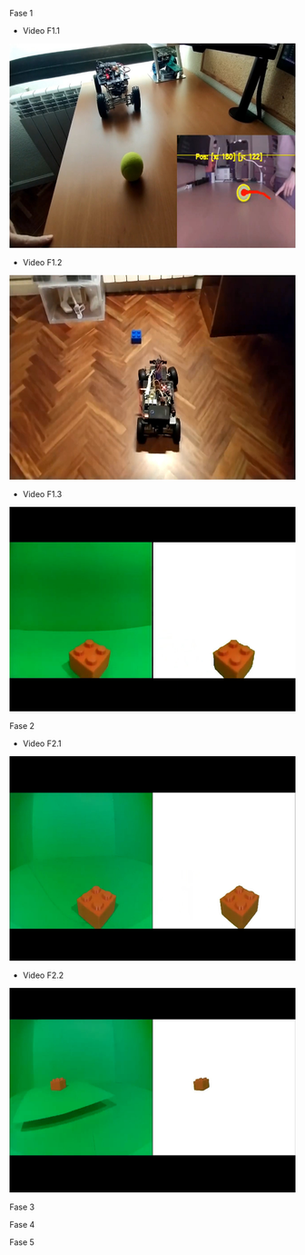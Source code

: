 Fase 1

  - Video F1.1

<img src="https://raw.githubusercontent.com/javilonso/TFG-2021-CocheRobot/main/img/thumbnail%20_videoF1.1.jpeg?token=AHUDV4Z4BELBPOJR3CM4QOTAZSBES" data-canonical-src="https://youtu.be/8XBuYrMOcsg" width="640" height="360" />
  
  - Video F1.2

<img src="https://raw.githubusercontent.com/javilonso/TFG-2021-CocheRobot/main/img/thumbnail%20_videoF1.2.jpeg?token=AHUDV46LWC2TJIAN2G46UWLAZSE3W" data-canonical-src="https://youtu.be/5gIka_E5veU" width="640" height="360" />
  
  - Video F1.3

<img src="https://raw.githubusercontent.com/javilonso/TFG-2021-CocheRobot/main/img/thumbnail%20_videoF1.3.jpeg?token=AHUDV46KOTJRPVUGKT2EFXDAZSE46" data-canonical-src="https://youtu.be/YZJiKQHk4ok" width="640" height="360" />

Fase 2

  - Video F2.1

<img src="https://raw.githubusercontent.com/javilonso/TFG-2021-CocheRobot/main/img/thumbnail%20_videoF2.1.jpeg?token=AHUDV4ZSBADPNSGXDMQH3PDAZSE52" data-canonical-src="https://youtu.be/zjQyjXJ_OiE" width="640" height="360" />

  - Video F2.2

<img src="https://raw.githubusercontent.com/javilonso/TFG-2021-CocheRobot/main/img/thumbnail%20_videoF2.2.jpeg?token=AHUDV42KV7I6K4LOZ345633AZSE7C" data-canonical-src="https://youtu.be/cM6metp74ck" width="640" height="360" />

Fase 3


Fase 4


Fase 5


